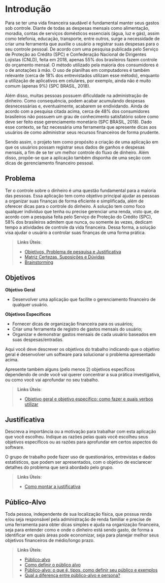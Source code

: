 # Introdução

Para se ter uma vida financeira saudável é fundamental manter seus gastos sob controle. Diante de todas as despesas mensais como alimentação, moradia, contas de serviços domésticos essenciais (água, luz e gás), assim como telefonia, educação, transporte, entre outros, surge a necessidade de criar uma ferramenta que auxilie o usuário a registrar suas despesas para o seu controle pessoal. De acordo com uma pesquisa publicada pelo Serviço de Proteção ao Crédito (SPC) e Confederação Nacional de Dirigentes Lojistas (CNLD), feita em 2018, apenas 55% dos brasileiros fazem controle do orçamento mensal. O método utilizado pela maioria dos consumidores é o de anotações à mão. O uso de planilhas em computadores é também relevante (cerca de 18% dos entrevistados utilizam esse método), enquanto a utilização de aplicativos em celulares, por exemplo, ainda não é muito comum (apenas 9%) (SPC BRASIL, 2018).

Além disso, muitas pessoas possuem dificuldade na administração de dinheiro. Como consequência, podem acabar acumulando despesas desnecessárias e, eventualmente, acabarem se endividando.  Ainda de acordo com a pesquisa citada acima, cerca de 48% dos consumidores brasileiros não possuem um grau de conhecimento satisfatório sobre como deve ser feito esse gerenciamento monetário (SPC BRASIL, 2018). Dado esse contexto, se faz necessária uma ferramenta que apresente dicas aos usuários de como administrar seus recursos financeiros de forma prudente.

Sendo assim, o projeto tem como propósito a criação de uma aplicação em que os usuários possam registrar seus dados de ganhos e despesas mensais, a fim de se ter um melhor controle do fluxo de dinheiro. Além disso, propõe-se que a aplicação também disponha de uma seção com dicas de gerenciamento financeiro pessoal.


## Problema

Ter o controle sobre o dinheiro é uma questão fundamental para a maioria das pessoas. Essa aplicação tem como objetivo principal ajudar as pessoas a organizar suas finanças de forma eficiente e simplificada, além de oferecer dicas para o controle do dinheiro. A solução tem como foco qualquer indivíduo que tenha ou precise gerenciar uma renda, visto que, de acordo com a pesquisa feita pelo Serviço de Proteção do Crédito (SPC), 58% dos brasileiros admitem que nunca, ou somente às vezes, dedicam tempo a atividades de controle da vida financeira. Dessa forma, a solução visa ajudar o usuário a controlar suas finanças de uma forma prática.

> **Links Úteis**:
> - [Objetivos, Problema de pesquisa e Justificativa](https://medium.com/@versioparole/objetivos-problema-de-pesquisa-e-justificativa-c98c8233b9c3)
> - [Matriz Certezas, Suposições e Dúvidas](https://medium.com/educa%C3%A7%C3%A3o-fora-da-caixa/matriz-certezas-suposi%C3%A7%C3%B5es-e-d%C3%BAvidas-fa2263633655)
> - [Brainstorming](https://www.euax.com.br/2018/09/brainstorming/)

## Objetivos

**Objetivo Geral**
- Desenvolver uma aplicação que facilite o gerenciamento financeiro de qualquer usuário.

**Objetivos Específicos**
- Fornecer dicas de organização financeira para os usuários;
- Criar uma ferramenta de registro de gastos mensais do usuário;
- Organizar e demonstrar gastos mensais de cada usuário baseados em suas despesas/entradas.

Aqui você deve descrever os objetivos do trabalho indicando que o objetivo geral é desenvolver um software para solucionar o problema apresentado acima. 

Apresente também alguns (pelo menos 2) objetivos específicos dependendo de onde você vai querer concentrar a sua prática investigativa, ou como você vai aprofundar no seu trabalho.
 
> **Links Úteis**:
> - [Objetivo geral e objetivo específico: como fazer e quais verbos utilizar](https://blog.mettzer.com/diferenca-entre-objetivo-geral-e-objetivo-especifico/)

## Justificativa

Descreva a importância ou a motivação para trabalhar com esta aplicação que você escolheu. Indique as razões pelas quais você escolheu seus objetivos específicos ou as razões para aprofundar em certos aspectos do software.

O grupo de trabalho pode fazer uso de questionários, entrevistas e dados estatísticos, que podem ser apresentados, com o objetivo de esclarecer detalhes do problema que será abordado pelo grupo.

> **Links Úteis**:
> - [Como montar a justificativa](https://guiadamonografia.com.br/como-montar-justificativa-do-tcc/)

## Público-Alvo

Toda pessoa, independente de sua localização física, que possua renda e/ou seja responsável pela administração de renda familiar e precise de uma ferramenta para obter dicas simples e ajuda na organização financeira, seja para entender como e onde o dinheiro está sendo gasto, de forma a identificar em quais áreas pode economizar, seja para planejar melhor seus objetivos financeiros de médio/longo prazo.

> **Links Úteis**:
> - [Público-alvo](https://blog.hotmart.com/pt-br/publico-alvo/)
> - [Como definir o público alvo](https://exame.com/pme/5-dicas-essenciais-para-definir-o-publico-alvo-do-seu-negocio/)
> - [Público-alvo: o que é, tipos, como definir seu público e exemplos](https://klickpages.com.br/blog/publico-alvo-o-que-e/)
> - [Qual a diferença entre público-alvo e persona?](https://rockcontent.com/blog/diferenca-publico-alvo-e-persona/)
